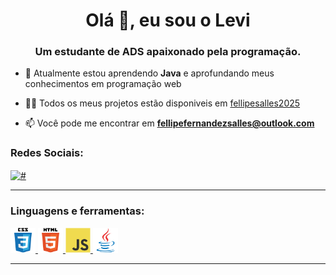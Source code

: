 <h1 align="center">Olá 👋, eu sou o Levi</h1>
<h3 align="center">Um estudante de ADS apaixonado pela programação.</h3>

- 🌱 Atualmente estou aprendendo **Java** e aprofundando meus conhecimentos em programação web

- 👨‍💻 Todos os meus projetos estão disponiveis em [fellipesalles2025](https://github.com/fellipesalles2025?tab=repositories)

- 📫 Você pode me encontrar em **fellipefernandezsalles@outlook.com**

<h3 align="left">Redes Sociais: </h3>
<p align="left">
<a href="https://www.linkedin.com/in/fellipe-salles/" target="_blank"><img align="center" src="https://raw.githubusercontent.com/rahuldkjain/github-profile-readme-generator/master/src/images/icons/Social/linked-in-alt.svg" alt="#" height="30" width="40" /></a><hr>

<h3 align="left">Linguagens e ferramentas:</h3>
<p align="left">
 <a href="https://www.w3schools.com/css/" target="_blank" rel="noreferrer"><img src="https://raw.githubusercontent.com/devicons/devicon/master/icons/css3/css3-original-wordmark.svg" alt="css3" width="40" height="40"/> </a> 
 <a href="https://www.w3.org/html/" target="_blank" rel="noreferrer"> <img src="https://raw.githubusercontent.com/devicons/devicon/master/icons/html5/html5-original-wordmark.svg" alt="html5" width="40" height="40"/> </a> 
 <a href="https://developer.mozilla.org/en-US/docs/Web/JavaScript" target="_blank" rel="noreferrer"> <img src="https://raw.githubusercontent.com/devicons/devicon/master/icons/javascript/javascript-original.svg" alt="javascript" width="40" height="40"/> </a> 
 <a href="https://www.java.com" target="_blank" rel="noreferrer"> <img src="https://raw.githubusercontent.com/devicons/devicon/master/icons/java/java-original.svg" alt="java" width="40" height="40"/> </a>
</p>

<hr>
